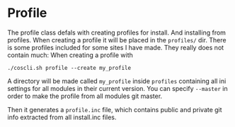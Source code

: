 Profile
=======

The profile class defals with creating profiles for install. And installing
from profiles. When creating a profile it will be placed in the `profiles/` dir.
There is some profiles included for some sites I have made. They really does not
contain much: When creating a profile with

    ./coscli.sh profile --create my_profile

A directory will be made called `my_profile` inside `profiles` containing 
all ini settings for all modules in their current version. You can specify
`--master` in order to make the profile from all modules git master. 

Then it generates a `profile.inc` file, which contains public and private 
git info extracted from all install.inc files.  

